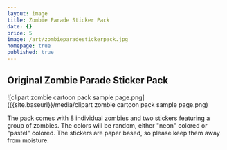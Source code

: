 ```yaml
---
layout: image
title: Zombie Parade Sticker Pack
date: {}
price: 5
image: /art/zombieparadestickerpack.jpg
homepage: true
published: true
---
```


## Original Zombie Parade Sticker Pack

![clipart zombie cartoon pack sample page.png]({{site.baseurl}}/media/clipart zombie cartoon pack sample page.png)

The pack comes with 8 individual zombies and two stickers featuring a group of zombies. The colors will be random, either "neon" colored or "pastel" colored. The stickers are paper based, so please keep them away from moisture.

